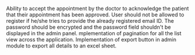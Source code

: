 Ability to accept the appointment by the doctor to acknowledge the patient that their appointment has been approved.
User should not be allowed to register if he/she tries to provide the already registered email ID.
The password should be encrypted and the password field shouldn't be displayed in the admin panel.
mplementation of pagination for all the list view across the application.
Implementation of export button in admin module to export all details to an excel sheet.
